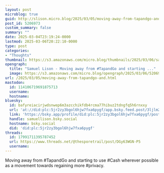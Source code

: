 ```yaml
---
layout: post
microblog: true
guid: http://slison.micro.blog/2025/03/05/moving-away-from-tapandgo-and.html
post_id: 5206973
custom_summary: false
summary: ""
date: 2025-03-04T23:19:24-0000
lastmod: 2025-03-06T20:22:10-0000
type: post
categories:
- "Thoughts"
thumbnail: https://s3.amazonaws.com/micro.blog/thumbnails/2025/03/06/samuellison.com/b0addb1ce42cf1d1870b9dbeb0273e8b.png
opengraph:
  title: "Samuel Lison - Moving away from #TapandGo and starting ..."
  image: https://s3.amazonaws.com/micro.blog/opengraph/2025/03/06/5206973.png
url: /2025/03/05/moving-away-from-tapandgo-and.html
mastodon:
  id: 114106719691875713
  username: 
  hostname: 
bluesky:
  id: bafyreiacirjwdsnwep6m3azcchikfdb4rcma77hibuz2tdngfq5h6rnxxy
  url: 'at://did:plc:5jr2zy3bgol6hjw7fxa6pygf/app.bsky.feed.post/3ljlm2kim3k22'
  link: 'https://bsky.app/profile/did:plc:5jr2zy3bgol6hjw7fxa6pygf/post/3ljlm2kim3k22'
  handle: samuellison.bsky.social
  hostname: bsky.social
  did: 'did:plc:5jr2zy3bgol6hjw7fxa6pygf'
threads:
  id: 17991711395787452
  url: https://www.threads.net/@thesporetrail/post/DGy63WGN-P5
  username: 
---
```

Moving away from #TapandGo and starting to use #Cash wherever possible as a movement towards regaining more #privacy.
